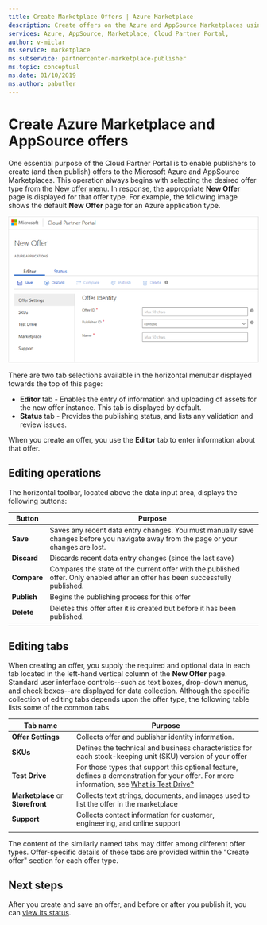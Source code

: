 ```yaml
---
title: Create Marketplace Offers | Azure Marketplace 
description: Create offers on the Azure and AppSource Marketplaces using the Cloud Partner Portal
services: Azure, AppSource, Marketplace, Cloud Partner Portal, 
author: v-miclar
ms.service: marketplace
ms.subservice: partnercenter-marketplace-publisher
ms.topic: conceptual
ms.date: 01/10/2019
ms.author: pabutler
---
```


# Create Azure Marketplace and AppSource offers

One essential purpose of the Cloud Partner Portal is to enable publishers to create (and then publish) offers to the Microsoft Azure and AppSource Marketplaces.  This operation always begins with selecting the desired offer type from the [New offer menu](../portal-tour/cpp-new-offer-menu.md).  In response, the appropriate **New Offer** page is displayed for that offer type.  For example, the following image shows the default **New Offer** page for an Azure application type.

![New Offer default page](./media/new-offer-page.png)

There are two tab selections available in the horizontal menubar displayed towards the top of this page: 
- **Editor** tab - Enables the entry of information and uploading of assets for the new offer instance.  This tab is displayed by default.
- **Status** tab - Provides the publishing status, and lists any validation and review issues. 

When you create an offer, you use the **Editor** tab to enter information about that offer. 

## Editing operations

The horizontal toolbar, located above the data input area, displays the following buttons:

|   Button    |   Purpose                                                          |
|   ------    |  --------                                                          |
| **Save**    | Saves any recent data entry changes.  You must manually save changes before you navigate away from the page or your changes are lost. | 
| **Discard** | Discards recent data entry changes (since the last save)             |
| **Compare** | Compares the state of the current offer with the published offer.  Only enabled after an offer has been successfully published.  |
| **Publish** | Begins the publishing process for this offer                       |
| **Delete**  | Deletes this offer after it is created but before it has been published. |
|   |   |


## Editing tabs

When creating an offer, you supply the required and optional data in each tab located in the left-hand vertical column of the **New Offer** page.  Standard user interface controls--such as text boxes, drop-down menus, and check boxes--are displayed for data collection.  Although the specific collection of editing tabs depends upon the offer type, the following table lists some of the common tabs.

|      Tab name       |   Purpose                                                            |
|      --------       |   -------                                                            |
| **Offer Settings**  | Collects offer and publisher identity information.                    |
| **SKUs**            | Defines the technical and business characteristics for each stock-keeping unit (SKU) version of your offer |
| **Test Drive**      | For those types that support this optional feature, defines a demonstration for your offer.  For more information, see [What is Test Drive?](../test-drive/what-is-test-drive.md)  |
| **Marketplace** or **Storefront** | Collects text strings, documents, and images used to list the offer in the marketplace |
| **Support**         | Collects contact information for customer, engineering, and online support  |
|  |  |

The content of the similarly named tabs may differ among different offer types.  Offer-specific details of these tabs are provided within the "Create offer" section for each offer type.


## Next steps

After you create and save an offer, and before or after you publish it, you can [view its status](./cpp-view-status-offer.md).
